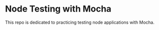 # Node Testing with Mocha

This repo is dedicated to practicing testing node applications with Mocha.

